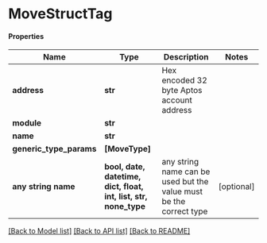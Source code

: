 # MoveStructTag

#### Properties
Name | Type | Description | Notes
------------ | ------------- | ------------- | -------------
**address** | **str** | Hex encoded 32 byte Aptos account address | 
**module** | **str** |  | 
**name** | **str** |  | 
**generic_type_params** | **[MoveType]** |  | 
**any string name** | **bool, date, datetime, dict, float, int, list, str, none_type** | any string name can be used but the value must be the correct type | [optional]

[[Back to Model list]](../README.md#documentation-for-models) [[Back to API list]](../README.md#documentation-for-api-endpoints) [[Back to README]](../README.md)

